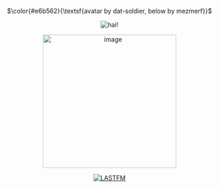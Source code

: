 <p align="center">
$\color{#e6b562}{\textsf{avatar by dat-soldier, below by mezmerf}}$


<p align="center">
<img src="https://komarev.com/ghpvc/?username=finiteform&color=8fbac6&style=for-the-badge&label=bugs+under+my+rock:" title="hai!">

<p align="center">
 <img width="300" height="300" alt="image" title="art by mezmerf" src="https://files.catbox.moe/kb7irw.png" />

<p align="center">
<a href="https://www.last.fm/user/manistars"><img src="https://lastfm-recently-played.vercel.app/api?user=manistars&footer_style=wave&count=1&width=300&loved=true&loved_style=2&header_style=compact_stats_only&bg_color=e6b562" alt="LASTFM" title="ewww hir music taste SUCKS">
